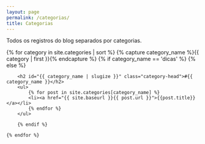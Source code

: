 ```yaml
---
layout: page
permalink: /categorias/
title: Categorias
---
```



<div class="">
	<p>Todos os registros do blog separados por categorias.</p>
	{% for category in site.categories | sort  %}
		{% capture category_name %}{{ category | first }}{% endcapture %}
	    {% if category_name == 'dicas' %}
		{% else %}

		<h2 id="{{ category_name | slugize }}" class="category-head">#{{ category_name }}</h2>
		<ul>
			{% for post in site.categories[category_name] %}
			<li><a href="{{ site.baseurl }}{{ post.url }}">{{post.title}}</a></li>
			{% endfor %}
		</ul>
		
		{% endif %}

	{% endfor %}
</div>